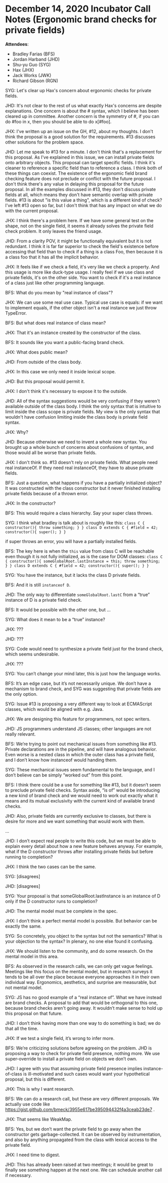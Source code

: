 # December 14, 2020 Incubator Call Notes (Ergonomic brand checks for private fields)

**Attendees**:
- Bradley Farias (BFS)
- Jordan Harband (JHD)
- Shu-yu Guo (SYG)
- Hax (JHX)
- Jack Works (JWK)
- Richard Gibson (RGN)

SYG: Let's clear up Hax's concern about ergonomic checks for private fields.

JHD: It's not clear to the rest of us what exactly Hax's concerns are despite explanations. One concern is about the # syntax, which I believe has been cleared up in committee. Another concern is the symmetry of #, if you can do #foo in x, then you should be able to do x[#foo].

JHX: I've written up an issue on the GH, #12, about my thoughts. I don't think the proposal is a good solution for the requirements. #13 discusses other solutions for the problem space.

JHD: Let me speak to #13 for a minute. I don't think that's a replacement for this proposal. As I've explained in this issue, we can install private fields onto arbitrary objects. This proposal can target specific fields. I think it's cleaner to reference a specific field than to reference a class. I think both of these things can coexist. The existence of the ergonomic field brand checking feature does not preclude or conflict with the future proposal. I don't think there's any value in delaying this proposal for the future proposal. In all the examples discussed in #13, they don't discuss private fields at all, which means they don't have semantic overlap with private fields. #13 is about "is this value a thing", which is a different kind of check? I've left #13 open so far, but I don't think that has any impact on what we do with the current proposal.

JHX: I think there's a problem here. If we have some general test on the shape, not on the single field, it seems it already solves the private field check problem. It only leaves the friend usage.

JHD: From a clarity POV, it might be functionally equivalent but it is not redundant. I think it is far far superior to check the field's existence before accessing that field than to check if a thing is a class Foo, then because it is a class foo that it has all the implicit behavior.

JHX: It feels like if we check a field, it's very like we check a property. And this usage is more like duck-type usage. I really feel if we use class and private fields, it's on the other side. You want to check if it's a real instance of a class just like other programming language.

BFS: What do you mean by "real instance of class"?

JHX: We can use some real use case. Typical use case is equals: if we want to implement equals, if the other object isn't a real instance we just throw TypeError.

BFS: But what does real instance of class mean?

JHX: That it's an instance created by the constructor of the class.

BFS: It sounds like you want a public-facing brand check.

JHX: What does public mean?

JHD: From outside of the class body.

JHX: In this case we only need it inside lexical scope.

JHD: But this proposal would permit it.

JHX: I don't think it's necessary to expose it to the outside.

JHD: All of the syntax suggestions would be very confusing if they weren't available outside of the class body. I think the only syntax that is intuitive to limit inside the class scope is private fields. My view is the only syntax that wouldn't have confusion limiting inside the class body is private field syntax.

JHX: Why?

JHD: Because otherwise we need to invent a whole new syntax. You brought up a whole bunch of concerns about confusions of syntax, and those would all be worse than private fields.

JHX: I don't think so. #13 doesn't rely on private fields. What people need real instanceOf. If they need real instanceOf, they have to abuse private fields.

BFS: Just a question, what happens if you have a partially initialized object? It was constructed with the class constructor but it never finished installing private fields because of a thrown error.

JHX: In the constructor?

BFS: This would require a class hierarchy. Say your super class throws.


SYG: I think what bradley is talk about is roughly like this: ```class C { constructor(){ throw something; } } class D extends C { #field = 42; constructor(){ super(); } }```

if super throws an error, you will have a partially installed fields.

BFS: The key here is when the `this` value from class C will be reachable even though it is not fully initialized, as is the case for DOM classes: ```class C { constructor(){ someGlobalRoot.lastInstance = this; throw something; } } class D extends C { #field = 42; constructor(){ super(); } }```

SYG: You have the instance, but it lacks the class D private fields.

BFS: And it is still `instanceof D`.

JHD: The only way to differentiate `someGlobalRoot.lastC` from a “true” instance of D is a private field check.

BFS: It would be possible with the other one, but …

SYG: What does it mean to be a “true” instance?

JHX: ???

JHD: ???

SYG: Code would need to synthesize a private field just for the brand check, which seems undesirable.

JHX: ???

SYG: You can’t change your mind later, this is just how the language works.

BFS: It’s an edge case, but it’s not necessarily unique. We don’t have a mechanism to brand check, and SYG was suggesting that private fields are the only option.

SYG: Issue #13 is proposing a very different way to look at ECMAScript classes, which would be aligned with e.g. Java.

JHX: We are designing this feature for programmers, not spec writers.

JHD: JS programmers understand JS classes; other languages are not really relevant.

BFS: We’re trying to point out mechanical issues from something like #13. Private declarations are in the pipeline, and will have analogous behavior. Even worse is a nested class in which the outer class has a private field, and I don’t know how instanceof would handing them.

SYG: These mechanical issues seem fundamental to the language, and I don’t believe can be simply “worked out” from this point.

BFS: I think there could be a use for something like #13, but it doesn’t seem to preclude private field checks. Syntax aside, “is of” would be introducing a new kind of brand check and we would need to work out exactly what it means and its mutual exclusivity with the current kind of available brand checks.

JHD: Also, private fields are currently exclusive to classes, but there is desire for more and we want something that would work with them.

…

JHD: I don’t expect real people to write this code, but we must be able to explain every detail about how a new feature behaves anyway. For example, what if the D constructor throws after installing private fields but before running to completion?

JHX: I think the two cases can be the same.

SYG: [disagrees]

JHD: [disagrees]

SYG: Your proposal is that someGlobalRoot.lastInstance is an instance of D only if the D constructor runs to completion?

JHD: The mental model must be complete in the spec.

JHX: I don’t think a perfect mental model is possible. But behavior can be exactly the same.

SYG: So concretely, you object to the syntax but not the semantics? What is your objection to the syntax? In plenary, no one else found it confusing.

JHX: We should listen to the community, and do some research. On the mental model in this area.

BFS: As observed in the research calls, we can only get vague feelings. Meetings like this focus on the mental model, but in research surveys it tends to be all over the place because everyone approaches it in their own individual way. Ergonomics, aesthetics, and surprise are measurable, but not mental model.

SYG: JS has no good example of a “real instance of”. What we have instead are brand checks. A proposal to add that would be orthogonal to this one, because brand checks aren't going away. It wouldn’t make sense to hold up this proposal on that future.

JHD: I don’t think having more than one way to do something is bad; we do that all the time.

JHX: If we test a single field, it’s wrong to infer more.

BFS: We’re criticizing solutions before agreeing on the problem. JHD is proposing a way to check for private field presence, nothing more. We use super-override to install a private field on objects we don’t own.

JHD: I agree with you that assuming private field presence implies instance-of-class is ill-motivated and such cases would want your hypothetical proposal, but this is different.

JHX: This is why I want research.

BFS: We can do a research call, but these are very different proposals. We actually use code like https://gist.github.com/bmeck/3955e617be395094432f4a3ceab23de7 .

JHX: That seems like WeakMap.

BFS: Yes, but we don’t want the private field to go away when the constructor gets garbage-collected. It can be observed by instrumentation, and also by anything propagated from the class with lexical access to the private field.

JHX: I need time to digest.

JHD: This has already been raised at two meetings; it would be great to finally see something happen at the next one. We can schedule another call if necessary.
